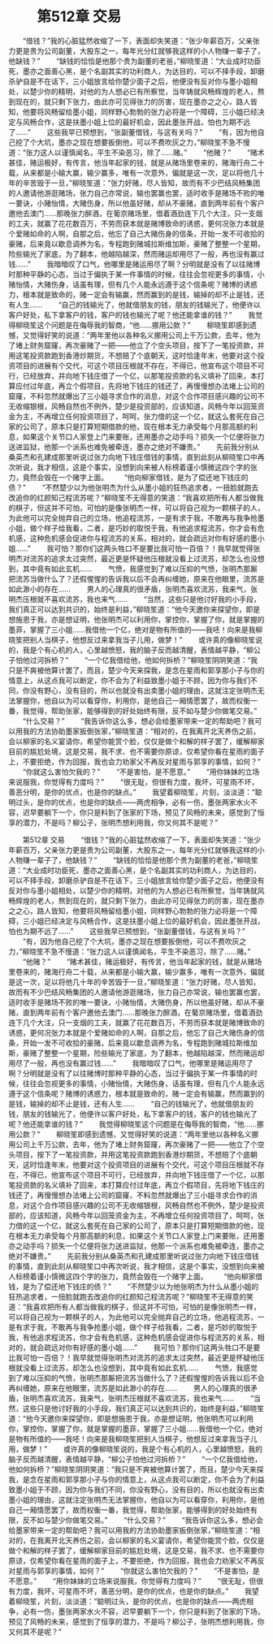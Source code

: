 # 　　第512章 交易
　　“借钱？”我的心脏猛然收缩了一下，表面却失笑道：“张少年薪百万，父亲张力更是贵为公司副董，大股东之一，每年光分红就够我这样的小人物赚一辈子了，他缺钱？”
　　“缺钱的恰恰是他那个贵为副董的老爸，”柳晓笙道：“大业成时功臣死，墨亦之面善心黑，是个名副其实的功利商人，为达目的，可以不择手段，卸磨杀驴自是不在话下，三小姐放言给你楚少面子之后，他便没有反对你与墨小姐相处，以楚少你的精明，对他的为人想必已有所察觉，当年铸就风畅辉煌的老人，熬到现在的，就只剩下张力，由此亦可见得张力的厉害，现在墨亦之之心，路人皆知，他要将风畅留给墨小姐，同样野心勃勃的张力必将是一个障碍，三小姐已经决定与风畅合作，这是扶墨小姐上位的最好机会，因此墨张开战，怕也为期不远了……”
　　这些我早已预想到，“张副董借钱，与这有关吗？”
　　“有，因为他自己挖了个大坑，墨亦之现在想要扳倒他，可以不费吹灰之力，”柳晓笙不急不慢道：“张力这人以谨慎闻名，平生不染恶习，除了……赌。”
　　“他赌？”
　　“赌术甚佳，赌运极好，有传言，他当年起家的钱，就是从赌场里卷来的，赌海行舟二十载，从来都是小输大赢，输少赢多，唯有一次意外，偏就是这一次，足以将他几十年的辛苦毁于一旦，”柳晓笙道：“张力好赌，尽人皆知，故而有不少巴结风畅集团的人邀请他游逛赌场，张力自己亦常说，输也罢赢也罢，适时收手是赌场不败的唯一要诀，小赌怡情，大赌伤身，所以他虽好赌，却从不豪赌，直到两年前有个客户邀他去澳门……那晚张力醉酒，在葡京赌场里，借着酒劲连下几个大注，只一支烟的工夫，就赢了花花数百万，不劳而获本就是赌博致命的诱惑，更何况张力本就是个爱赌如命的人啊，自那之后，他忘了自己大赌伤身的信条，开始一发不可收拾的豪赌，后来竟以歇息调养为名，专程跑到赌城拉斯维加斯，豪赌了整整一个星期，险些输光了家底，为了翻本，他越陷越深，然而赌运却用尽了一般，再也没有赢过钱……”
　　我暗暗叹了口气，他哪里是赌运用尽了啊？分明就是没有了以往赌博时那种平静的心态，当过于偏执于某一件事情的时候，往往会忽视更多的事情，小赌怡情，大赌伤身，话虽有理，但有几个人能永远遵于这个信条呢？赌博的诱惑力，根本就是致命的，赌一定会有输赢，然而赢到的是钱，输掉的却不止是钱，还有人生……
　　“自己的钱输光了，他就借朋友的钱，朋友的钱输光了，他便许以客户好处，私下拿客户的钱，客户的钱也输光了呢？他还能拿谁的钱？”
　　我觉得柳晓笙这个问题是在侮辱我的智商，“他……挪用公款？”
　　柳晓笙即感到遗憾，又觉得好笑的说道：“两年里他以各种名义挪用公司上千万公款，去年，他为了堵上财务窟窿，再次豪赌了一把——他立了个空头项目，按下了一笔投资款，并用这笔投资款跑到香港炒期货，不想赔了个底朝天，这时恰逢年末，他要对这个投资项目的进展有个交代，可这个项目压根就不存在，不得已，他宣布这个项目不可行，已经放弃，并向地下钱庄借了一个亿，以那笔投资款的名义填补了回来，本打算应付过年底，再立个假项目，先将地下钱庄的钱还了，再慢慢想办法堵上公司的窟窿，不料忽然就爆出了三小姐寻求合作的消息，对这个合作项目感兴趣的公司不无收缩银根，风畅自然也不例外，楚少是投资部的，应该知道，风畅今年以回笼资金为主，不再增立任何投资项目了，呵呵，张力借的这一个亿，就这么套死在自己家的公司了，原本只是打算短期借款的他，现在根本无力承受每个月那高额的利息，如果这个关节口人家登上门来要账，还用墨亦之动手吗？损失一个亿便将张力送进监狱，他那一个派系也难免被牵连，墨亦之绝对不嫌贵。”
　　先前我分别从桑英杰和孔建成那里听说过张力向地下钱庄借钱的事情，直到此刻从柳晓笙口中再次听说，我才相信，这是个事实，没想到向来被人标榜着谨小慎微这四个字的张力，竟然会毁在一个赌字上面。
　　“他向柳家借钱，是为了偿还地下钱庄的债？”
　　“不然楚少以为他张明杰为什么从墨小姐的狂热追求者，一扭脸就跑去改追你的红颜知己程流苏呢？”柳晓笙不无得意的笑道：“我喜欢把所有人都当做我的棋子，但这并不可怕，可怕的是像张明杰一样，可以将自己视为一颗棋子的人，为此他可以完全抛弃自己的立场，他追程流苏，一是有求于我，不敢再与我争抢墨小姐，做个样子给我看，二者，是巧妙的取悦于我，有他追求程流苏，你才会有危机感，这种危机感会促进你与程流苏的关系，相对的，就会疏远对你有好感的墨小姐……”
　　我可怕？那你们这两头牲口不是要比我可怕一百倍？！我早就觉得张明杰对流苏的追求太过突然，最近更是怀疑他压根就没看上过流苏，却怎么也没想到，其中竟有如此玄机……
　　气愤，我感觉到了难以压抑的气愤，张明杰那厮把流苏当做什么了？还假惺惺的告诉我以后不会再纠缠她，原来在他眼里，流苏是如此渺小的存在……
　　男人的心理真的很矛盾，张明杰喜欢流苏，我来气，张明杰压根就不喜欢流苏，我也来气……
　　“当然，这些只是他讨好我的小手段，我们真正可以达到共识的，始终是利益，”柳晓笙道：“他今天邀你来探望你，即是想施恩于我，亦是想证明，他张明杰可以利用你，掌控你，掌握了你，就是掌握的墨菲，掌握了三小姐……我借他一个亿，绝对是物有所值的——我呸！向来是我柳晓笙把别人当棋子，他想反过来拿我当子儿用，做梦！”
　　或许真的像柳晓笙说的，我是个有心机的人，心里越愤怒，我的脑子反而越清醒，表情越平静，“柳公子怕他过河拆桥？”
　　“一个亿我借给他，他如何拆桥？”柳晓笙阴阴笑道：“我只是不爽被他算计罢了，而且，楚少今天来探我，是念在星雨和郭享那小子与你的情意上，从这点我可以断定，你不会为了利益致墨小姐于不顾，因为你与我们不同，你没有野心，没有目的，所以也就没有出卖墨小姐的理由，这就注定张明杰无法掌握你，他自以为可以看穿你，利用你，是他自己一厢情愿罢了，故而权衡一番，我觉得，帮助张家，能够得到的好处始终有限，反不如与楚少你做笔交易。”
　　“什么交易？”
　　“我告诉你这么多，想必会给墨家带来一定的帮助吧？我可以用我的方法协助墨家扳倒张家，”柳晓笙道：“相对的，在我离开北天养伤之前，会以柳家的名义宴请你，希望你能赏个脸，仅仅是做个和解的样子罢了，缓解柳家目前的尴尬处境，这是交易，我不求、也不需要你原谅，仅希望你看在星雨的面子上，不要拒绝，作为回报，我也会力劝家父不再反对星雨与郭享的事情，如何？”
　　“你就这么害怕欠我的？”
　　“不是害怕，是不愿意。”
　　“用你妹妹的立场来说服我，你觉得有力度吗？”
　　“很无耻，但很有力度，我坏，可星雨不坏，善恶分明，是你的优点，也是你的缺点。”
　　我望着柳晓笙，片刻，淡淡道：“聪明过头，是你的优点，也是你的缺点——两虎相争，必有一伤，墨张两家水火不容，迟早要躺下一个，你只是料到了张家的下场，预见了风畅的未来，感觉到了恒享的潜力，不是吗？柳公子，张明杰想利用我，你又何其不是呢？”

　　第512章 交易
　　“借钱？”我的心脏猛然收缩了一下，表面却失笑道：“张少年薪百万，父亲张力更是贵为公司副董，大股东之一，每年光分红就够我这样的小人物赚一辈子了，他缺钱？”
　　“缺钱的恰恰是他那个贵为副董的老爸，”柳晓笙道：“大业成时功臣死，墨亦之面善心黑，是个名副其实的功利商人，为达目的，可以不择手段，卸磨杀驴自是不在话下，三小姐放言给你楚少面子之后，他便没有反对你与墨小姐相处，以楚少你的精明，对他的为人想必已有所察觉，当年铸就风畅辉煌的老人，熬到现在的，就只剩下张力，由此亦可见得张力的厉害，现在墨亦之之心，路人皆知，他要将风畅留给墨小姐，同样野心勃勃的张力必将是一个障碍，三小姐已经决定与风畅合作，这是扶墨小姐上位的最好机会，因此墨张开战，怕也为期不远了……”
　　这些我早已预想到，“张副董借钱，与这有关吗？”
　　“有，因为他自己挖了个大坑，墨亦之现在想要扳倒他，可以不费吹灰之力，”柳晓笙不急不慢道：“张力这人以谨慎闻名，平生不染恶习，除了……赌。”
　　“他赌？”
　　“赌术甚佳，赌运极好，有传言，他当年起家的钱，就是从赌场里卷来的，赌海行舟二十载，从来都是小输大赢，输少赢多，唯有一次意外，偏就是这一次，足以将他几十年的辛苦毁于一旦，”柳晓笙道：“张力好赌，尽人皆知，故而有不少巴结风畅集团的人邀请他游逛赌场，张力自己亦常说，输也罢赢也罢，适时收手是赌场不败的唯一要诀，小赌怡情，大赌伤身，所以他虽好赌，却从不豪赌，直到两年前有个客户邀他去澳门……那晚张力醉酒，在葡京赌场里，借着酒劲连下几个大注，只一支烟的工夫，就赢了花花数百万，不劳而获本就是赌博致命的诱惑，更何况张力本就是个爱赌如命的人啊，自那之后，他忘了自己大赌伤身的信条，开始一发不可收拾的豪赌，后来竟以歇息调养为名，专程跑到赌城拉斯维加斯，豪赌了整整一个星期，险些输光了家底，为了翻本，他越陷越深，然而赌运却用尽了一般，再也没有赢过钱……”
　　我暗暗叹了口气，他哪里是赌运用尽了啊？分明就是没有了以往赌博时那种平静的心态，当过于偏执于某一件事情的时候，往往会忽视更多的事情，小赌怡情，大赌伤身，话虽有理，但有几个人能永远遵于这个信条呢？赌博的诱惑力，根本就是致命的，赌一定会有输赢，然而赢到的是钱，输掉的却不止是钱，还有人生……
　　“自己的钱输光了，他就借朋友的钱，朋友的钱输光了，他便许以客户好处，私下拿客户的钱，客户的钱也输光了呢？他还能拿谁的钱？”
　　我觉得柳晓笙这个问题是在侮辱我的智商，“他……挪用公款？”
　　柳晓笙即感到遗憾，又觉得好笑的说道：“两年里他以各种名义挪用公司上千万公款，去年，他为了堵上财务窟窿，再次豪赌了一把——他立了个空头项目，按下了一笔投资款，并用这笔投资款跑到香港炒期货，不想赔了个底朝天，这时恰逢年末，他要对这个投资项目的进展有个交代，可这个项目压根就不存在，不得已，他宣布这个项目不可行，已经放弃，并向地下钱庄借了一个亿，以那笔投资款的名义填补了回来，本打算应付过年底，再立个假项目，先将地下钱庄的钱还了，再慢慢想办法堵上公司的窟窿，不料忽然就爆出了三小姐寻求合作的消息，对这个合作项目感兴趣的公司不无收缩银根，风畅自然也不例外，楚少是投资部的，应该知道，风畅今年以回笼资金为主，不再增立任何投资项目了，呵呵，张力借的这一个亿，就这么套死在自己家的公司了，原本只是打算短期借款的他，现在根本无力承受每个月那高额的利息，如果这个关节口人家登上门来要账，还用墨亦之动手吗？损失一个亿便将张力送进监狱，他那一个派系也难免被牵连，墨亦之绝对不嫌贵。”
　　先前我分别从桑英杰和孔建成那里听说过张力向地下钱庄借钱的事情，直到此刻从柳晓笙口中再次听说，我才相信，这是个事实，没想到向来被人标榜着谨小慎微这四个字的张力，竟然会毁在一个赌字上面。
　　“他向柳家借钱，是为了偿还地下钱庄的债？”
　　“不然楚少以为他张明杰为什么从墨小姐的狂热追求者，一扭脸就跑去改追你的红颜知己程流苏呢？”柳晓笙不无得意的笑道：“我喜欢把所有人都当做我的棋子，但这并不可怕，可怕的是像张明杰一样，可以将自己视为一颗棋子的人，为此他可以完全抛弃自己的立场，他追程流苏，一是有求于我，不敢再与我争抢墨小姐，做个样子给我看，二者，是巧妙的取悦于我，有他追求程流苏，你才会有危机感，这种危机感会促进你与程流苏的关系，相对的，就会疏远对你有好感的墨小姐……”
　　我可怕？那你们这两头牲口不是要比我可怕一百倍？！我早就觉得张明杰对流苏的追求太过突然，最近更是怀疑他压根就没看上过流苏，却怎么也没想到，其中竟有如此玄机……
　　气愤，我感觉到了难以压抑的气愤，张明杰那厮把流苏当做什么了？还假惺惺的告诉我以后不会再纠缠她，原来在他眼里，流苏是如此渺小的存在……
　　男人的心理真的很矛盾，张明杰喜欢流苏，我来气，张明杰压根就不喜欢流苏，我也来气……
　　“当然，这些只是他讨好我的小手段，我们真正可以达到共识的，始终是利益，”柳晓笙道：“他今天邀你来探望你，即是想施恩于我，亦是想证明，他张明杰可以利用你，掌控你，掌握了你，就是掌握的墨菲，掌握了三小姐……我借他一个亿，绝对是物有所值的——我呸！向来是我柳晓笙把别人当棋子，他想反过来拿我当子儿用，做梦！”
　　或许真的像柳晓笙说的，我是个有心机的人，心里越愤怒，我的脑子反而越清醒，表情越平静，“柳公子怕他过河拆桥？”
　　“一个亿我借给他，他如何拆桥？”柳晓笙阴阴笑道：“我只是不爽被他算计罢了，而且，楚少今天来探我，是念在星雨和郭享那小子与你的情意上，从这点我可以断定，你不会为了利益致墨小姐于不顾，因为你与我们不同，你没有野心，没有目的，所以也就没有出卖墨小姐的理由，这就注定张明杰无法掌握你，他自以为可以看穿你，利用你，是他自己一厢情愿罢了，故而权衡一番，我觉得，帮助张家，能够得到的好处始终有限，反不如与楚少你做笔交易。”
　　“什么交易？”
　　“我告诉你这么多，想必会给墨家带来一定的帮助吧？我可以用我的方法协助墨家扳倒张家，”柳晓笙道：“相对的，在我离开北天养伤之前，会以柳家的名义宴请你，希望你能赏个脸，仅仅是做个和解的样子罢了，缓解柳家目前的尴尬处境，这是交易，我不求、也不需要你原谅，仅希望你看在星雨的面子上，不要拒绝，作为回报，我也会力劝家父不再反对星雨与郭享的事情，如何？”
　　“你就这么害怕欠我的？”
　　“不是害怕，是不愿意。”
　　“用你妹妹的立场来说服我，你觉得有力度吗？”
　　“很无耻，但很有力度，我坏，可星雨不坏，善恶分明，是你的优点，也是你的缺点。”
　　我望着柳晓笙，片刻，淡淡道：“聪明过头，是你的优点，也是你的缺点——两虎相争，必有一伤，墨张两家水火不容，迟早要躺下一个，你只是料到了张家的下场，预见了风畅的未来，感觉到了恒享的潜力，不是吗？柳公子，张明杰想利用我，你又何其不是呢？”
